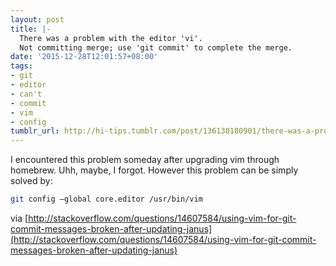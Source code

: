 ```yaml
---
layout: post
title: |-
  There was a problem with the editor 'vi'.
  Not committing merge; use 'git commit' to complete the merge.
date: '2015-12-28T12:01:57+08:00'
tags:
- git
- editor
- can't
- commit
- vim
- config
tumblr_url: http://hi-tips.tumblr.com/post/136130180901/there-was-a-problem-with-the-editor-vi-not
---
```


I encountered this problem someday after upgrading vim through homebrew. Uhh, maybe, I forgot. However this problem can be simply solved by:

```bash
git config –global core.editor /usr/bin/vim
```

via [http://stackoverflow.com/questions/14607584/using-vim-for-git-commit-messages-broken-after-updating-janus](http://stackoverflow.com/questions/14607584/using-vim-for-git-commit-messages-broken-after-updating-janus)
